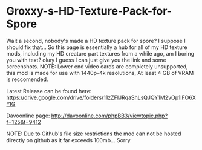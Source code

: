 # Groxxy-s-HD-Texture-Pack-for-Spore

Wait a second, nobody's made a HD texture pack for spore? I suppose I should fix that...
So this page is essentially a hub for all of my HD texture mods, including my HD creature part textures from a while ago, am I boring you with text? okay I guess I can just give you the link and some screenshots.
NOTE: Lower end video cards are completely unsupported, this mod is made for use with 1440p-4k resolutions, At least 4 GB of VRAM is reccomended.

Latest Release can be found here: https://drive.google.com/drive/folders/11zZFIJRqaShLsQJQY1M2vOp1lFO6XYIG

Davoonline page: http://davoonline.com/phpBB3/viewtopic.php?f=125&t=9412

NOTE: Due to Github's file size restrictions the mod can not be hosted directly on github as it far exceeds 100mb... Sorry
